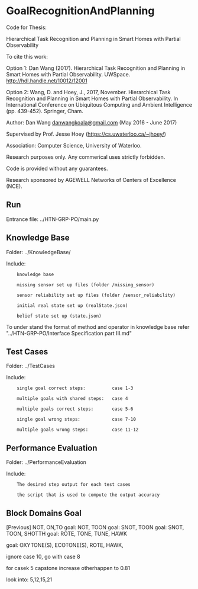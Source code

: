 
# GoalRecognitionAndPlanning
Code for Thesis: 

Hierarchical Task Recognition and Planning in Smart Homes with Partial Observability

To cite this work:

Option 1: Dan Wang (2017). Hierarchical Task Recognition and Planning in Smart Homes with Partial Observability. UWSpace. http://hdl.handle.net/10012/12001

Option 2: Wang, D. and Hoey, J., 2017, November. Hierarchical Task Recognition and Planning in Smart Homes with Partial Observability. In International Conference on Ubiquitous Computing and Ambient Intelligence (pp. 439-452). Springer, Cham.

Author: Dan Wang danwangkoala@gmail.com (May 2016 - June 2017) 

Supervised by Prof. Jesse Hoey (https://cs.uwaterloo.ca/~jhoey/)

Association: Computer Science, University of Waterloo.

Research purposes only. Any commerical uses strictly forbidden.

Code is provided without any guarantees.

Research sponsored by AGEWELL Networks of Centers of Excellence (NCE).


## Run

Entrance file: ../HTN-GRP-PO/main.py

## Knowledge Base

Folder: ../KnowledgeBase/

Include:

        knowledge base
        
        missing sensor set up files (folder /missing_sensor)
        
        sensor reliability set up files (folder /sensor_reliability)
        
        initial real state set up (realState.json)
        
        belief state set up (state.json)
        

To under stand the format of method and operator in knowledge base
refer "../HTN-GRP-PO/Interface Specification part III.md"

        
## Test Cases

Folder: ../TestCases

Include:

        single goal correct steps:          case 1-3
        
        multiple goals with shared steps:   case 4
        
        multiple goals correct steps:       case 5-6
        
        single goal wrong steps:            case 7-10
        
        multiple goals wrong steps:         case 11-12
        


## Performance Evaluation

Folder: ../PerformanceEvaluation

Include:

        The desired step output for each test cases
        
        the script that is used to compute the output accuracy


## Block Domains Goal
[Previous]
NOT, ON,TO
goal: NOT, TOON
goal: SNOT, TOON
goal: SNOT, TOON, SHOTTH
goal: ROTE, TONE, TUNE, HAWK

goal: OXYTONE(S), ECOTONE(S), ROTE, HAWK,


ignore case 10, go with case 8

for casek 5 capstone increase otherhappen to 0.81


look into: 5,12,15,21




